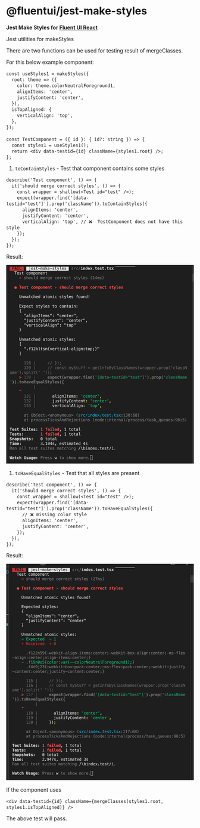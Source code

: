 # @fluentui/jest-make-styles

**Jest Make Styles for [Fluent UI React](https://developer.microsoft.com/en-us/fluentui)**

Jest utilities for makeStyles

There are two functions can be used for testing result of mergeClasses.

For this below example component:

```tsx
const useStyles1 = makeStyles({
  root: theme => ({
    color: theme.colorNeutralForeground1,
    alignItems: 'center',
    justifyContent: 'center',
  }),
  isTopAligned: {
    verticalAlign: 'top',
  },
});

const TestComponent = ({ id }: { id?: string }) => {
  const styles1 = useStyles1();
  return <div data-testid={id} className={styles1.root} />;
};
```

1. `toContainStyles` - Test that component contains some styles

```tsx
describe('Test component', () => {
  it('should merge correct styles', () => {
    const wrapper = shallow(<Test id="test" />);
    expect(wrapper.find('[data-testid="test"]').prop('className')).toContainStyles({
      alignItems: 'center',
      justifyContent: 'center',
      verticalAlign: 'top', // ❌  TestComponent does not have this style
    });
  });
});
```

Result:

![](./toContain.png)

1. `toHaveEqualStyles` - Test that all styles are present

```tsx
describe('Test component', () => {
  it('should merge correct styles', () => {
    const wrapper = shallow(<Test id="test" />);
    expect(wrapper.find('[data-testid="test"]').prop('className')).toHaveEqualStyles({
      // ❌ missing color style
      alignItems: 'center',
      justifyContent: 'center',
    });
  });
});
```

Result:

![](./toHaveEqual.png)

If the component uses

```tsx
<div data-testid={id} className={mergeClasses(styles1.root, styles1.isTopAligned)} />
```

The above test will pass.
